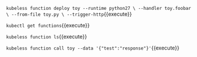 `kubeless function deploy toy --runtime python27 \
                              --handler toy.foobar \
                              --from-file toy.py \
                              --trigger-http`{{execute}}

`kubectl get functions`{{execute}}

`kubeless function ls`{{execute}}

`kubeless function call toy --data '{"test":"response"}'`{{execute}}
